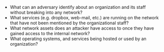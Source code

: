 
* What can an adversary identify about an organization and its staff without breaking into any network? 
* What services (e.g. dropbox, web-mail, etc.) are running on the network that have not been mentioned by the organizational staff?
* What network assets does an attacker have access to once they have gained access to the internal network?
* What operating systems, and services being hosted or used by an organization?
